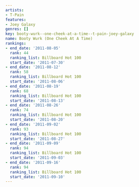 ```yaml
---
artists:
- T-Pain
features:
- Joey Galaxy
genres: []
key: booty-wurk--one-cheek-at-a-time--t-pain-joey-galaxy
name: Booty Wurk (One Cheek At A Time)
rankings:
- end_date: '2011-08-05'
  rank: 44
  ranking_list: Billboard Hot 100
  start_date: '2011-07-30'
- end_date: '2011-08-12'
  rank: 58
  ranking_list: Billboard Hot 100
  start_date: '2011-08-06'
- end_date: '2011-08-19'
  rank: 68
  ranking_list: Billboard Hot 100
  start_date: '2011-08-13'
- end_date: '2011-08-26'
  rank: 74
  ranking_list: Billboard Hot 100
  start_date: '2011-08-20'
- end_date: '2011-09-02'
  rank: 93
  ranking_list: Billboard Hot 100
  start_date: '2011-08-27'
- end_date: '2011-09-09'
  rank: 94
  ranking_list: Billboard Hot 100
  start_date: '2011-09-03'
- end_date: '2011-09-16'
  rank: 94
  ranking_list: Billboard Hot 100
  start_date: '2011-09-10'
---
```


